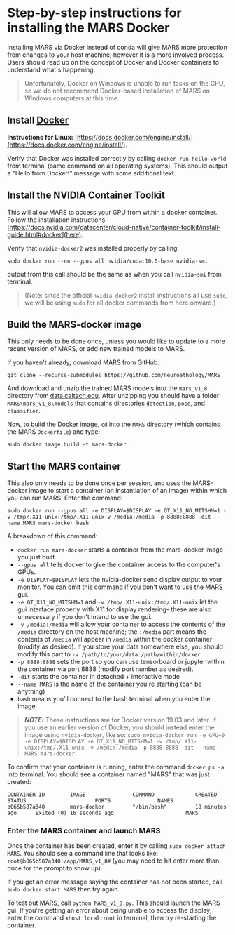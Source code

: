 # Step-by-step instructions for installing the MARS Docker
Installing MARS via Docker instead of conda will give MARS more protection from changes to your host machine, however it is a more involved process. Users should read up on the concept of Docker and Docker containers to understand what's happening.

>Unfortunately, Docker on Windows is unable to run tasks on the GPU, so we do not recommend Docker-based installation of MARS on Windows computers at this time.

## Install [Docker](https://www.docker.com/)

**Instructions for Linux:** [https://docs.docker.com/engine/install/](https://docs.docker.com/engine/install/).
<!---
**Instructions for MacOS:** [https://docs.docker.com/docker-for-mac/install/](https://docs.docker.com/docker-for-mac/install/).
**Instructions for Windows 10:** [https://docs.docker.com/docker-for-windows/install/](https://docs.docker.com/docker-for-windows/install/).
> Windows Security can sometimes prevent Docker from launching in Windows 10. If you have this issue, follow these steps:
>* Open "Window Security"
>* Open "App & Browser control"
>* Click "Exploit protection settings" at the bottom
>* Switch to "Program settings" tab
>* Select "Add program to customize" and navigate to `C:\WINDOWS\System32\vmcompute.exe`
>* Click "Edit"
>* Scroll down to "Code flow guard (CFG)" and uncheck "Override system settings"
>* Start vmcompute from Powershell with command `net start vmcompute`
-->

Verify that Docker was installed correctly by calling `docker run hello-world` from terminal (same command on all operating systems). This should output a "Hello from Docker!" message with some additional text.

## Install the NVIDIA Container Toolkit
This will allow MARS to access your GPU from within a docker container. Follow the installation instructions [https://docs.nvidia.com/datacenter/cloud-native/container-toolkit/install-guide.html#docker](here).

  Verify that `nvidia-docker2` was installed properly by calling:
  ```
  sudo docker run --rm --gpus all nvidia/cuda:10.0-base nvidia-smi
  ```
  output from this call should be the same as when you call `nvidia-smi` from terminal.
  >(Note: since the official `nvidia-docker2` install instructions all use `sudo`, we will be using `sudo` for all docker commands from here onward.)

## Build the MARS-docker image
This only needs to be done once, unless you would like to update to a more recent version of MARS, or add new trained models to MARS.

If you haven't already, download MARS from GitHub:
```
git clone --recurse-submodules https://github.com/neuroethology/MARS
```
And download and unzip the trained MARS models into the `mars_v1_8` directory from [data.caltech.edu](https://data.caltech.edu/records/1655). After unzipping you should have a folder `MARS\mars_v1_8\models` that contains directories `detection`, `pose`, and `classifier`.


Now, to build the Docker image, `cd` into the `MARS` directory (which contains the MARS `Dockerfile`) and type:
```
sudo docker image build -t mars-docker .
```

## Start the MARS container
This also only needs to be done once per session, and uses the MARS-docker image to start a container (an instantiation of an image) within which you can run MARS. Enter the  command:
  ```
  sudo docker run --gpus all -e DISPLAY=$DISPLAY -e QT_X11_NO_MITSHM=1 -v /tmp/.X11-unix:/tmp/.X11-unix-v /media:/media -p 8888:8888 -dit --name MARS mars-docker bash
  ```
  A breakdown of this command:
  - `docker run mars-docker` starts a container from the mars-docker image you just built.
  - `--gpus all` tells docker to give the container access to the computer's GPUs.
  - `-e DISPLAY=$DISPLAY` lets the nvidia-docker send display output to your monitor. You can omit this command if you don't want to use the MARS gui.
  - `-e QT_X11_NO_MITSHM=1` and `-v /tmp/.X11-unix:/tmp/.X11-unix` let the gui interface properly with X11 for display rendering- these are also unnecessary if you don't intend to use the gui.
  - `-v /media:/media` will allow your container to access the contents of the `/media` directory on the host machine; the `:/media` part means the contents of `/media` will appear in `/media` within the docker container (modify as desired). If you store your data somewhere else, you should modify this part to `-v /path/to/your/data:/path/within/docker`
  - `-p 8888:8888` sets the port so you can use tensorboard or jupyter within the container via port 8888 (modify port number as desired).
  - `-dit` starts the container in detached + interactive mode
  - `--name MARS` is the name of the container you're starting (can be anything)
  - `bash` means you'll connect to the bash terminal when you enter the image

  > **_NOTE:_** These instructions are for Docker version 19.03 and later. If you use an earlier version of Docker, you should instead enter the image using `nvidia-docker`, like so: `sudo nvidia-docker run -e GPU=0 -e DISPLAY=$DISPLAY -e QT_X11_NO_MITSHM=1 -v /tmp/.X11-unix:/tmp/.X11-unix -v /media:/media -p 8888:8888 -dit --name MARS mars-docker`

  To confirm that your container is running, enter the command `docker ps -a` into terminal. You should see a container named "MARS" that was just created:
  ```
  CONTAINER ID        IMAGE               COMMAND             CREATED             STATUS                      PORTS               NAMES
  b065b587a340        mars-docker         "/bin/bash"         18 minutes ago      Exited (0) 16 seconds ago                       MARS
  ```

### Enter the MARS container and launch MARS
Once the container has been created, enter it by calling `sudo docker attach MARS`. You should see a command line that looks like: `root@b065b587a340:/app/MARS_v1_8#` (you may need to hit enter more than once for the prompt to show up).

If you get an error message saying the container has not been started, call `sudo docker start MARS` then try again.

To test out MARS, call `python MARS_v1_8.py`. This should launch the MARS gui. If you're getting an error about being unable to access the display, enter the command `xhost local:root` in terminal, then try re-starting the container.
